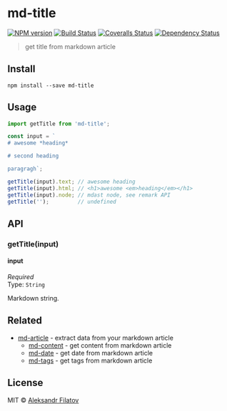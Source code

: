 # md-title

[![NPM version][npm-image]][npm-url]
[![Build Status][travis-image]][travis-url]
[![Coveralls Status][coveralls-image]][coveralls-url]
[![Dependency Status][depstat-image]][depstat-url]

> get title from markdown article

## Install

    npm install --save md-title

## Usage

```js
import getTitle from 'md-title';

const input = `
# awesome *heading*

# second heading

paragragh`;

getTitle(input).text; // awesome heading
getTitle(input).html; // <h1>awesome <em>heading</em></h1>
getTitle(input).node; // mdast node, see remark API
getTitle('');         // undefined
```

## API

### getTitle(input)

#### input

*Required*  
Type: `String`

Markdown string.

## Related

* [md-article][md-article] - extract data from your markdown article
    * [md-content][md-content] - get content from markdown article
    * [md-date][md-date] - get date from markdown article
    * [md-tags][md-tags] - get tags from markdown article

## License

MIT © [Aleksandr Filatov](https://alfilatov.com)


[npm-url]: https://npmjs.org/package/md-title
[npm-image]: https://img.shields.io/npm/v/md-title.svg?style=flat-square

[travis-url]: https://travis-ci.org/greybax/md-title
[travis-image]: https://img.shields.io/travis/greybax/md-title.svg?style=flat-square

[coveralls-url]: https://coveralls.io/r/greybax/md-title
[coveralls-image]: https://img.shields.io/coveralls/greybax/md-title.svg?style=flat-square

[depstat-url]: https://david-dm.org/greybax/md-title
[depstat-image]: https://david-dm.org/greybax/md-title.svg?style=flat-square

[md-article]: https://github.com/greybax/md-article
[md-content]: https://github.com/greybax/md-content
[md-date]: https://github.com/greybax/md-date
[md-tags]: https://github.com/greybax/md-tags